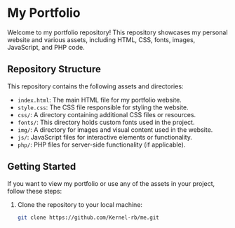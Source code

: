 # My Portfolio

Welcome to my portfolio repository! This repository showcases my personal website and various assets, including HTML, CSS, fonts, images, JavaScript, and PHP code.

## Repository Structure

This repository contains the following assets and directories:

- `index.html`: The main HTML file for my portfolio website.
- `style.css`: The CSS file responsible for styling the website.
- `css/`: A directory containing additional CSS files or resources.
- `fonts/`: This directory holds custom fonts used in the project.
- `img/`: A directory for images and visual content used in the website.
- `js/`: JavaScript files for interactive elements or functionality.
- `php/`: PHP files for server-side functionality (if applicable).

## Getting Started

If you want to view my portfolio or use any of the assets in your project, follow these steps:
1. Clone the repository to your local machine:

   ```bash
   git clone https://github.com/Kernel-rb/me.git

